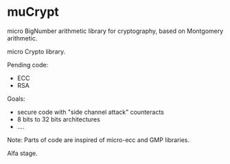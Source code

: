 # muCrypt

micro BigNumber arithmetic library for cryptography, based on
Montgomery arithmetic.

micro Crypto library.

Pending code:

 - ECC
 - RSA

Goals:
 - secure code with "side channel attack" counteracts
 - 8 bits to 32 bits architectures
 - ....
 
Note: Parts of code are inspired of micro-ecc and GMP libraries.

Alfa stage.
